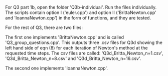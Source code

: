 For Q3 part 1b, open the folder 'Q3b-individual'. Run the files individually.
The scripts contain option I ('euler.cpp') and option II ('BrittaNewton.cpp' and
'IoannaNewton.cpp') in the form of functions, and they are tested.

For the rest of Q3, there are two files:

The first one implements 'BrittaNewton.cpp' and is called 'Q3_group_questions.cpp'. 
This outputs three .csv files for Q3d showing the left hand side of eqn (8) for each iteration 
of Newton's method at the requested time steps. The csv files are called: 'Q3d_Britta_Newton_n=1.csv', 'Q3d_Britta_Newton_n=8.csv' and 'Q3d_Britta_Newton_n=16.csv'.

The second one implements 'IoannaNewton.cpp'.


